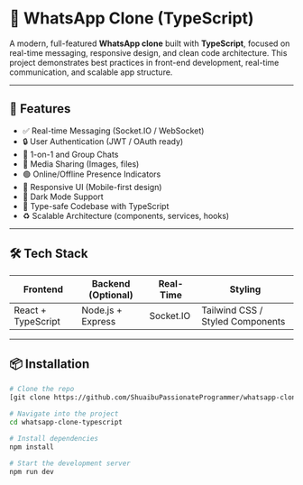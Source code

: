 # 📱 WhatsApp Clone (TypeScript)

A modern, full-featured **WhatsApp clone** built with **TypeScript**, focused on real-time messaging, responsive design, and clean code architecture. This project demonstrates best practices in front-end development, real-time communication, and scalable app structure.

---

## 🚀 Features

- ✅ Real-time Messaging (Socket.IO / WebSocket)
- 🔒 User Authentication (JWT / OAuth ready)
- 💬 1-on-1 and Group Chats
- 📸 Media Sharing (Images, files)
- 🟢 Online/Offline Presence Indicators
- 📱 Responsive UI (Mobile-first design)
- 🌙 Dark Mode Support
- 🧼 Type-safe Codebase with TypeScript
- ♻️ Scalable Architecture (components, services, hooks)

---

## 🛠️ Tech Stack

| Frontend              | Backend (Optional) | Real-Time | Styling                     |
|-----------------------|--------------------|-----------|-----------------------------|
| React + TypeScript    | Node.js + Express  | Socket.IO | Tailwind CSS / Styled Components |


---

## 📦 Installation

```bash
# Clone the repo
[git clone https://github.com/ShuaibuPassionateProgrammer/whatsapp-clone-ts](https://github.com/ShuaibuPassionateProgrammer.git)

# Navigate into the project
cd whatsapp-clone-typescript

# Install dependencies
npm install

# Start the development server
npm run dev
